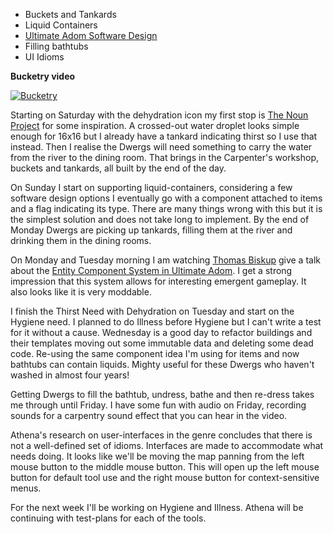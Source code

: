 ﻿---
author: jock
---
* Buckets and Tankards
* Liquid Containers
* [Ultimate Adom Software Design](https://youtu.be/fGLJC5UY2o4)
* Filling bathtubs
* UI Idioms

**Bucketry video**

[![Bucketry](http://img.youtube.com/vi/YqsGBniuXoU/0.jpg)](https://youtu.be/YqsGBniuXoU)

Starting on Saturday with the dehydration icon my first stop is [The Noun Project](https://thenounproject.com/) for some inspiration. A crossed-out water droplet looks simple enough for 16x16 but I already have a tankard indicating thirst so I use that instead. Then I realise the Dwergs will need something to carry the water from the river to the dining room. That brings in the Carpenter's workshop, buckets and tankards, all built by the end of the day.

On Sunday I start on supporting liquid-containers, considering a few software design options I eventually go with a component attached to items and a flag indicating its type. There are many things wrong with this but it is the simplest solution and does not take long to implement. By the end of Monday Dwergs are picking up tankards, filling them at the river and drinking them in the dining rooms.

On Monday and Tuesday morning I am watching [Thomas Biskup](https://twitter.com/adom_dev) give a talk about the [Entity Component System in Ultimate Adom](https://youtu.be/fGLJC5UY2o4). I get a strong impression that this system allows for interesting emergent gameplay. It also looks like it is very moddable.

I finish the Thirst Need with Dehydration on Tuesday and start on the Hygiene need. I planned to do Illness before Hygiene but I can't write a test for it without a cause.
Wednesday is a good day to refactor buildings and their templates moving out some immutable data and deleting some dead code. Re-using the same component idea I'm using for items and now bathtubs can contain liquids. Mighty useful for these Dwergs who haven't washed in almost four years!

Getting Dwergs to fill the bathtub, undress, bathe and then re-dress takes me through until Friday. I have some fun with audio on Friday, recording sounds for a carpentry sound effect that you can hear in the video.

Athena's research on user-interfaces in the genre concludes that there is not a well-defined set of idioms. Interfaces are made to accommodate what needs doing. It looks like we'll be moving the map panning from the left mouse button to the middle mouse button. This will open up the left mouse button for default tool use and the right mouse button for context-sensitive menus.

For the next week I'll be working on Hygiene and Illness. Athena will be continuing with test-plans for each of the tools.
